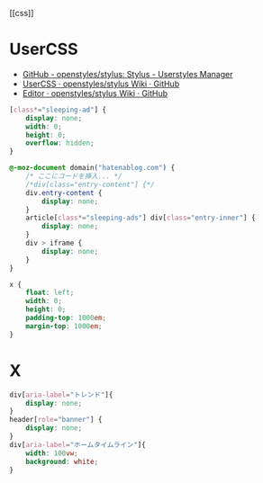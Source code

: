 [[css]]

# UserCSS
- [GitHub - openstyles/stylus: Stylus - Userstyles Manager](https://github.com/openstyles/stylus)
- [UserCSS · openstyles/stylus Wiki · GitHub](https://github.com/openstyles/stylus/wiki/Usercss)
- [Editor · openstyles/stylus Wiki · GitHub](https://github.com/openstyles/stylus/wiki/Editor#usercss-mode)

```css
[class*="sleeping-ad"] {
    display: none;
    width: 0;
    height: 0;
    overflow: hidden;
}
```

```css
@-moz-document domain("hatenablog.com") {
    /* ここにコードを挿入... */
    /*div[class="entry-content"] {*/
    div.entry-content {
        display: none;
    }
    article[class*="sleeping-ads"] div[class="entry-inner"] {
        display: none;
    }
    div > iframe {
        display: none;
    }
}
```

```css
x {
	float: left;
	width: 0;
	height: 0;
	padding-top: 1000em;
	margin-top: 1000em;
}
```

# X

```css
div[aria-label="トレンド"]{
    display: none;
}
header[role="banner"] {
    display: none;
}
div[aria-label="ホームタイムライン"]{
    width: 100vw;
    background: white;
}
```
